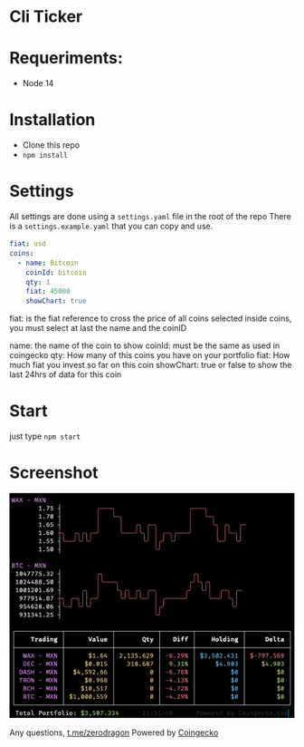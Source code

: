 Cli Ticker
======================

# Requeriments:
- Node 14

# Installation
- Clone this repo
- `npm install`

# Settings
All settings are done using a `settings.yaml` file in the root of the repo
There is a `settings.example.yaml` that you can copy and use.

```yaml
fiat: usd
coins:
  - name: Bitcoin
    coinId: bitcoin
    qty: 1
    fiat: 45000
    showChart: true
```

fiat: is the fiat reference to cross the price of all coins selected
inside coins, you must select at last the name and the coinID

name: the name of the coin to show
coinId: must be the same as used in coingecko
qty: How many of this coins you have on your portfolio
fiat: How much fiat you invest so far on this coin
showChart: true or false to show the last 24hrs of data for this coin

# Start
just type `npm start`

# Screenshot
![demo screenshot](./demo.png)

Any questions, [t.me/zerodragon](https://t.me/zerodragon)
Powered by [Coingecko](https://www.coingecko.com)
